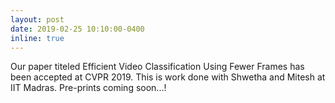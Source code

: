 ```yaml
---
layout: post
date: 2019-02-25 10:10:00-0400
inline: true
---
```


Our paper titeled Efficient Video Classification Using Fewer Frames has been accepted at CVPR 2019. This is work done with Shwetha and Mitesh at IIT Madras. Pre-prints coming soon...!